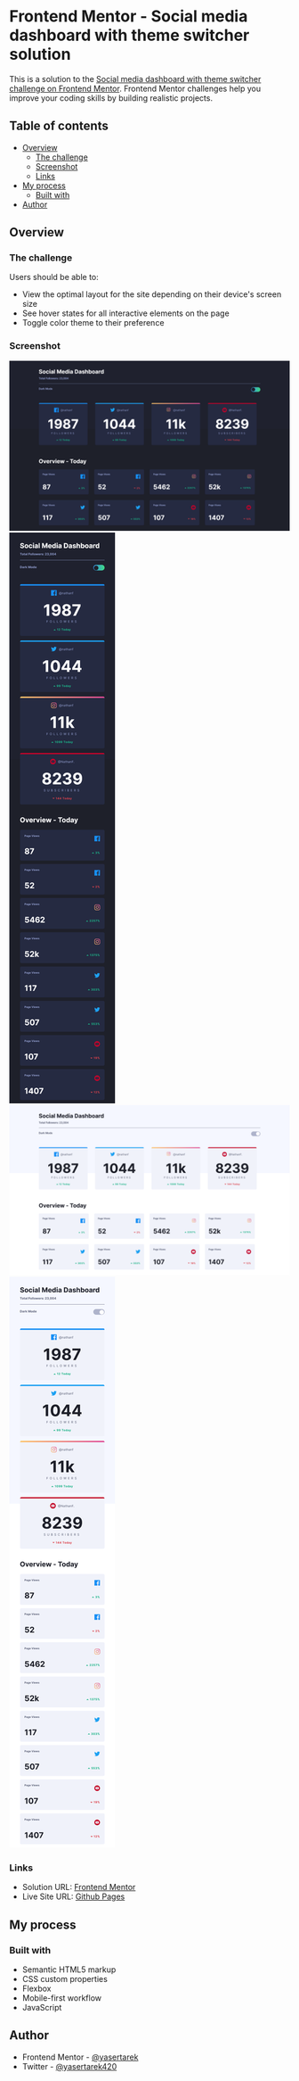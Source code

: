 # Frontend Mentor - Social media dashboard with theme switcher solution

This is a solution to the [Social media dashboard with theme switcher challenge on Frontend Mentor](https://www.frontendmentor.io/challenges/social-media-dashboard-with-theme-switcher-6oY8ozp_H). Frontend Mentor challenges help you improve your coding skills by building realistic projects. 

## Table of contents

- [Overview](#overview)
  - [The challenge](#the-challenge)
  - [Screenshot](#screenshot)
  - [Links](#links)
- [My process](#my-process)
  - [Built with](#built-with)
- [Author](#author)


## Overview

### The challenge

Users should be able to:

- View the optimal layout for the site depending on their device's screen size
- See hover states for all interactive elements on the page
- Toggle color theme to their preference

### Screenshot

![](./screenshot-desktop-dark.png)
![](./screenshot-mobile-dark.png)
![](./screenshot-desktop-light.png)
![](./screenshot-mobile-light.png)

### Links

- Solution URL: [Frontend Mentor](https://www.frontendmentor.io/solutions/responsive-social-media-dashboard-with-theme-switcher-gZv0UFp9s)
- Live Site URL: [Github Pages](https://yasertarek.github.io/socialmedia-dashboard-challenge/)

## My process

### Built with

- Semantic HTML5 markup
- CSS custom properties
- Flexbox
- Mobile-first workflow
- JavaScript

## Author

- Frontend Mentor - [@yasertarek](https://www.frontendmentor.io/profile/yasertarek)
- Twitter - [@yasertarek420](https://www.twitter.com/yasertarek420)
